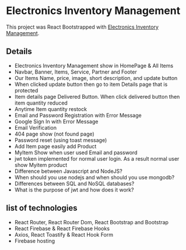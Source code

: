 # Electronics Inventory Management

This project was React Bootstrapped with [Electronics Inventory Management](https://inventory-management-71f41.web.app).

## Details

* Electronics Inventory Management show in HomePage & All Items
* Navbar, Banner, Items, Service, Partner and Footer
* Our Items Name, price, image, short description, and update button
* When clicked update button then go to item Details page that is protected
* Item details page Delivered Button. When click delivered button then item quantity reduced
* Anytime Item quantity restock 
* Email and Password Registration with Error Message
* Google Sign In with Error Message
* Email Verification
* 404 page show (not found page)
* Password reset (using toast message)
* Add Item page easily add Product
* MyItem Show when user used Email and password 
* jwt token implemented for normal user login. As a result normal user show Myitem product
* Difference between Javascript and NodeJS?
* When should you use nodejs and when should you use mongodb?
* Differences between SQL and NoSQL databases?
* What is the purpose of jwt and how does it work?


## list of technologies

* React Router, React Router Dom, React Bootstrap and Bootstrap
* React Firebase & React Firebase Hooks
* Axios, React Toastify & React Hook Form
* Firebase hosting